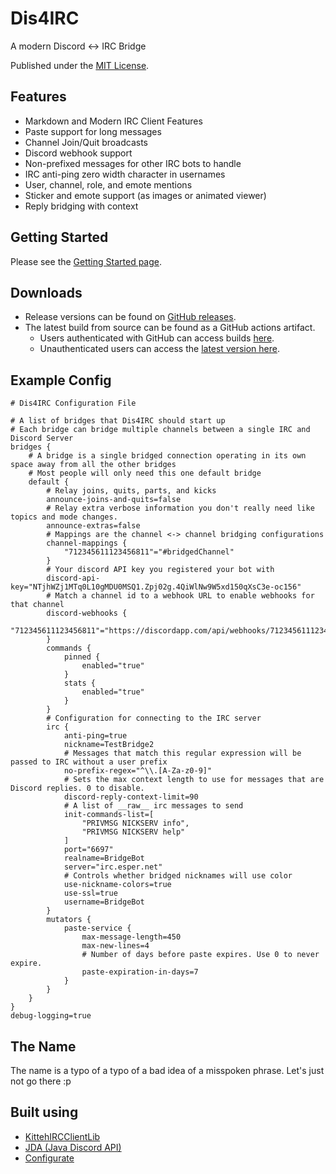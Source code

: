 Dis4IRC
=======
A modern Discord <-> IRC Bridge

Published under the [MIT License](https://github.com/zachbr/Dis4IRC/blob/master/LICENSE.md).

Features
--------
* Markdown and Modern IRC Client Features
* Paste support for long messages
* Channel Join/Quit broadcasts
* Discord webhook support
* Non-prefixed messages for other IRC bots to handle
* IRC anti-ping zero width character in usernames
* User, channel, role, and emote mentions
* Sticker and emote support (as images or animated viewer)
* Reply bridging with context

Getting Started
---------------
Please see the [Getting Started page](https://github.com/zachbr/Dis4IRC/blob/master/docs/Getting-Started.md).

Downloads
---------
* Release versions can be found on [GitHub releases](https://github.com/zachbr/Dis4IRC/releases).  
* The latest build from source can be found as a GitHub actions artifact.
  * Users authenticated with GitHub can access builds [here](https://github.com/zachbr/Dis4IRC/actions?query=event%3Apush+is%3Asuccess+branch%3Amaster).
  * Unauthenticated users can access the [latest version here](https://nightly.link/zachbr/Dis4IRC/workflows/gradle/master/dis4irc-jar).

Example Config
--------------
```hocon
# Dis4IRC Configuration File

# A list of bridges that Dis4IRC should start up
# Each bridge can bridge multiple channels between a single IRC and Discord Server
bridges {
    # A bridge is a single bridged connection operating in its own space away from all the other bridges
    # Most people will only need this one default bridge
    default {
        # Relay joins, quits, parts, and kicks
        announce-joins-and-quits=false
        # Relay extra verbose information you don't really need like topics and mode changes.
        announce-extras=false
        # Mappings are the channel <-> channel bridging configurations
        channel-mappings {
            "712345611123456811"="#bridgedChannel"
        }
        # Your discord API key you registered your bot with
        discord-api-key="NTjhWZj1MTq0L10gMDU0MSQ1.Zpj02g.4QiWlNw9W5xd150qXsC3e-oc156"
        # Match a channel id to a webhook URL to enable webhooks for that channel
        discord-webhooks {
            "712345611123456811"="https://discordapp.com/api/webhooks/712345611123456811/blahblahurl"
        }
        commands {
            pinned {
                enabled="true"
            }
            stats {
                enabled="true"
            }
        }
        # Configuration for connecting to the IRC server
        irc {
            anti-ping=true
            nickname=TestBridge2
            # Messages that match this regular expression will be passed to IRC without a user prefix
            no-prefix-regex="^\\.[A-Za-z0-9]"
            # Sets the max context length to use for messages that are Discord replies. 0 to disable.
            discord-reply-context-limit=90
            # A list of __raw__ irc messages to send
            init-commands-list=[
                "PRIVMSG NICKSERV info",
                "PRIVMSG NICKSERV help"
            ]
            port="6697"
            realname=BridgeBot
            server="irc.esper.net"
            # Controls whether bridged nicknames will use color
            use-nickname-colors=true
            use-ssl=true
            username=BridgeBot
        }
        mutators {
            paste-service {
                max-message-length=450
                max-new-lines=4
                # Number of days before paste expires. Use 0 to never expire.
                paste-expiration-in-days=7
            }
        }
    }
}
debug-logging=true

```

The Name
--------
The name is a typo of a typo of a bad idea of a misspoken phrase.
Let's just not go there :p

Built using
-----------
* [KittehIRCClientLib](https://github.com/KittehOrg/KittehIRCClientLib)
* [JDA (Java Discord API)](https://github.com/DV8FromTheWorld/JDA)
* [Configurate](https://github.com/SpongePowered/configurate)

